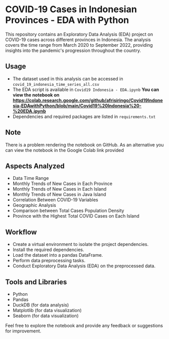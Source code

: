 # COVID-19 Cases in Indonesian Provinces - EDA with Python

This repository contains an Exploratory Data Analysis (EDA) project on COVID-19 cases across different provinces in Indonesia. The analysis covers the time range from March 2020 to September 2022, providing insights into the pandemic's progression throughout the country. 

## Usage

- The dataset used in this analysis can be accessed in `covid_19_indonesia_time_series_all.csv`
- The EDA script is available in `Covid19 Indonesia - EDA.ipynb` **You can view the notebook on https://colab.research.google.com/github/afrisiringo/Covid19Indonesia-EDAwithPython/blob/main/Covid19%20Indonesia%20-%20EDA.ipynb**
- Dependencies and required packages are listed in `requirements.txt`

## Note

There is a problem rendering the notebook on GitHub. As an alternative you can view the notebook in the Google Colab link provided

## Aspects Analyzed

- Data Time Range
- Monthly Trends of New Cases in Each Province
- Monthly Trends of New Cases in Each Island
- Monthly Trends of New Cases in Java Island
- Correlation Between COVID-19 Variables
- Geographic Analysis
- Comparison between Total Cases Population Density
- Province with the Highest Total COVID Cases on Each Island

## Workflow

- Create a virtual environment to isolate the project dependencies.
- Install the required dependencies.
- Load the dataset into a pandas DataFrame.
- Perform data preprocessing tasks.
- Conduct Exploratory Data Analysis (EDA) on the preprocessed data.

## Tools and Libraries

- Python
- Pandas
- DuckDB (for data analysis)
- Matplotlib (for data visualization)
- Seaborn (for data visualization)

Feel free to explore the notebook and provide any feedback or suggestions for improvement.

